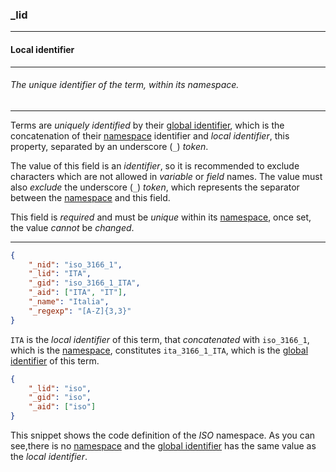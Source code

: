 ### _lid



------
#### Local identifier



------
###### The unique identifier of the term, within its namespace.



------
Terms are *uniquely identified* by their [global identifier](_gid.md), which is the concatenation of their [namespace](_nid.md) identifier and *local identifier*, this property, separated by an underscore (`_`) *token*.

The value of this field is an *identifier*, so it is recommended to exclude characters which are not allowed in *variable* or *field* names. The value must also *exclude* the underscore (`_`) *token*, which represents the separator between the [namespace](_nid.md) and this field.

This field is *required* and must be *unique* within its [namespace](_nid.md), once set, the value *cannot* be *changed*.



------
```json
{
	"_nid": "iso_3166_1",
	"_lid": "ITA",
	"_gid": "iso_3166_1_ITA",
	"_aid": ["ITA", "IT"],
	"_name": "Italia",
	"_regexp": "[A-Z]{3,3}"
}
```
`ITA` is the *local identifier* of this term, that *concatenated* with `iso_3166_1`, which is the [namespace](_nid.md), constitutes `ita_3166_1_ITA`, which is the [global identifier](_gid.md) of this term.



```json
{
	"_lid": "iso",
	"_gid": "iso",
	"_aid": ["iso"]
}
```
This snippet shows the code definition of the *ISO* namespace. As you can see,there is no [namespace](_nid.md) and the [global identifier](_gid.md) has the same value as the *local identifier*.